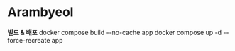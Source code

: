 # Arambyeol

**빌드 & 배포**
docker compose build --no-cache app
docker compose up -d --force-recreate app